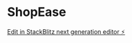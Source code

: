 # ShopEase

[Edit in StackBlitz next generation editor ⚡️](https://stackblitz.com/~/github.com/haidarnurudin/ShopEase)